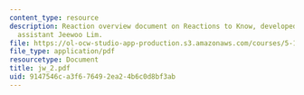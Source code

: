```yaml
---
content_type: resource
description: Reaction overview document on Reactions to Know, developed by teaching
  assistant Jeewoo Lim.
file: https://ol-ocw-studio-app-production.s3.amazonaws.com/courses/5-13-organic-chemistry-ii-fall-2006/9147546ca3f676492ea24b6c0d8bf3ab_jw_2.pdf
file_type: application/pdf
resourcetype: Document
title: jw_2.pdf
uid: 9147546c-a3f6-7649-2ea2-4b6c0d8bf3ab
---
```


